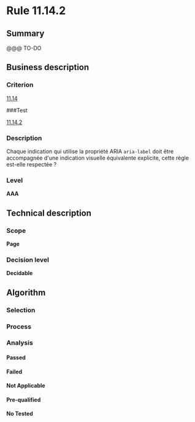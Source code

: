 # Rule 11.14.2

## Summary

@@@ TO-DO

## Business description

### Criterion

[11.14](http://references.modernisation.gouv.fr/sites/default/files/RGAA3_RC2-1/referentiel_technique.htm#crit-11-14)

###Test

[11.14.2](http://references.modernisation.gouv.fr/sites/default/files/RGAA3_RC2-1/referentiel_technique.htm#test-11-14-2)

### Description

Chaque indication qui utilise la propri&eacute;t&eacute; ARIA `aria-label` doit &ecirc;tre accompagn&eacute;e d'une indication visuelle &eacute;quivalente explicite, cette r&egrave;gle est-elle respect&eacute;e ?

### Level

**AAA**

## Technical description

### Scope

**Page**

### Decision level

**Decidable**

## Algorithm

### Selection

### Process

### Analysis

#### Passed

#### Failed

#### Not Applicable

#### Pre-qualified

#### No Tested 






